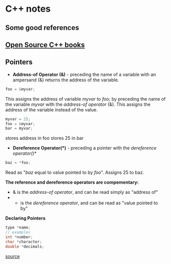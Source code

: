 # C++ notes
## Some good references
[Open Source C++ books](https://www.ossblog.org/master-c-programming-with-open-source-books/)
---
## Pointers
- **Address-of Operator (&)** - preceding the name of a variable with an ampersand (&) returns the address of the variable.
```c++
foo = &myvar;
```
This assigns the address of variable *myvar* to *foo*; by preceding the name of the variable *myvar* with the *address-of operator* (&). This assigns the address of the variable instead of the value.
```c++
myvar = 25;
foo = &myvar;
bar = myvar;
```
stores address in foo
stores 25 in bar

- **Dereference Operator(*)** - preceding a pointer with the *dereference operator(*)*

```c++
baz = *foo;
```
Read as "*baz* equal to value pointed to by *foo*". Assigns 25 to baz.

**The reference and dereference operators are compementary:**
- & is the *address-of operator*, and can be read simply as "address of"
- * is the *dereference operator*, and can be read as "value pointed to by"

**Declaring Pointers**
```c++
type *name;
// examples
int *number;
char *character;
double *decimals;
```

[source](http://www.cplusplus.com/doc/tutorial/pointers/)
